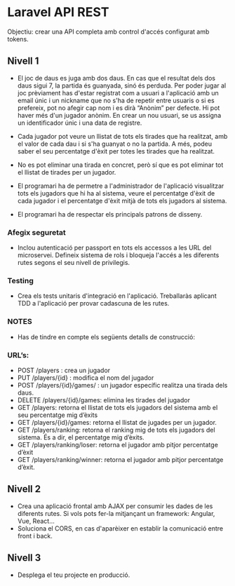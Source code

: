# Laravel API REST

Objectiu: crear una API completa amb control d'accés configurat amb tokens.

## Nivell 1

- El joc de daus es juga amb dos daus. En cas que el resultat dels dos daus sigui 7, la partida és guanyada, sinó és perduda. Per poder jugar al joc prèviament has d'estar registrat com a usuari a l'aplicació amb un email únic i un nickname que no s'ha de repetir entre usuaris o si es prefereix, pot no afegir cap nom i es dirà “Anònim” per defecte. Hi pot haver més d'un jugador anònim. En crear un nou usuari, se us assigna un identificador únic i una data de registre.

- Cada jugador pot veure un llistat de tots els tirades que ha realitzat, amb el valor de cada dau i si s'ha guanyat o no la partida. A més, podeu saber el seu percentatge d'èxit per totes les tirades que ha realitzat.

- No es pot eliminar una tirada en concret, però sí que es pot eliminar tot el llistat de tirades per un jugador.

- El programari ha de permetre a l'administrador de l'aplicació visualitzar tots els jugadors que hi ha al sistema, veure el percentatge d'èxit de cada jugador i el percentatge d'èxit mitjà de tots els jugadors al sistema.

- El programari ha de respectar els principals patrons de disseny.



### Afegix seguretat

- Inclou autenticació per passport en tots els accessos a les URL del microservei.
Defineix sistema de rols i bloqueja l'accés a les diferents rutes segons el seu nivell de privilegis.


### Testing

- Crea els tests unitaris d'integració en l'aplicació. Treballaràs aplicant TDD a l'aplicació per provar cadascuna de les rutes.
 

### NOTES

- Has de tindre en compte els següents detalls de construcció:

### URL’s:


- POST /players : crea un jugador
- PUT /players/{id} : modifica el nom del jugador
- POST /players/{id}/games/ : un jugador específic realitza una tirada dels daus.
- DELETE /players/{id}/games: elimina les tirades del jugador
- GET /players: retorna el llistat de tots els jugadors del sistema amb el seu percentatge mig d’èxits 
- GET /players/{id}/games: retorna el llistat de jugades per un jugador.
- GET /players/ranking: retorna el ranking mig de tots els jugadors del sistema. És a dir, el percentatge mig d’èxits.
- GET /players/ranking/loser: retorna el jugador amb pitjor percentatge d’èxit
- GET /players/ranking/winner: retorna el jugador amb pitjor percentatge d’èxit.

## Nivell 2

- Crea una aplicació frontal amb AJAX per consumir les dades de les diferents rutes. Si vols pots fer-la mitjançant un framework: Angular, Vue, React…
- Soluciona el CORS, en cas d'aparèixer en establir la comunicació entre front i back.

## Nivell 3
- Desplega el teu projecte en producció.